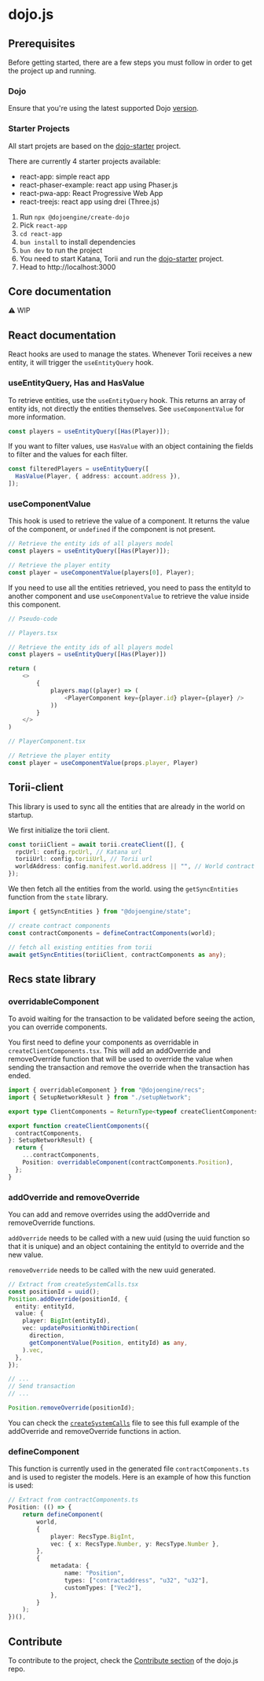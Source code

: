 # dojo.js

## Prerequisites

Before getting started, there are a few steps you must follow in order to get the project up and running.

### Dojo

Ensure that you're using the latest supported Dojo [version](https://github.com/dojoengine/dojo/releases).

### Starter Projects

All start projets are based on the [dojo-starter](https://github.com/dojoengine/dojo-starter) project.

There are currently 4 starter projects available:

- react-app: simple react app
- react-phaser-example: react app using Phaser.js
- react-pwa-app: React Progressive Web App
- react-treejs: react app using drei (Three.js)

1. Run `npx @dojoengine/create-dojo`
2. Pick `react-app`
3. `cd react-app`
4. `bun install` to install dependencies
5. `bun dev` to run the project
6. You need to start Katana, Torii and run the [dojo-starter](https://github.com/dojoengine/dojo-starter) project.
7. Head to http://localhost:3000

## Core documentation

⚠️ WIP

## React documentation

React hooks are used to manage the states. Whenever Torii receives a new entity, it will trigger the `useEntityQuery` hook.

### useEntityQuery, Has and HasValue

To retrieve entities, use the `useEntityQuery` hook. This returns an array of entity ids, not directly the entities themselves. See `useComponentValue` for more information.

```ts
const players = useEntityQuery([Has(Player)]);
```

If you want to filter values, use `HasValue` with an object containing the fields to filter and the values for each filter.

```ts
const filteredPlayers = useEntityQuery([
  HasValue(Player, { address: account.address }),
]);
```

### useComponentValue

This hook is used to retrieve the value of a component. It returns the value of the component, or `undefined` if the component is not present.

```ts
// Retrieve the entity ids of all players model
const players = useEntityQuery([Has(Player)]);

// Retrieve the player entity
const player = useComponentValue(players[0], Player);
```

If you need to use all the entities retrieved, you need to pass the entityId to another component and use `useComponentValue` to retrieve the value inside this component.

```ts
// Pseudo-code

// Players.tsx

// Retrieve the entity ids of all players model
const players = useEntityQuery([Has(Player)])

return (
    <>
        {
            players.map((player) => (
                <PlayerComponent key={player.id} player={player} />
            ))
        }
    </>
)

// PlayerComponent.tsx

// Retrieve the player entity
const player = useComponentValue(props.player, Player)
```

## Torii-client

This library is used to sync all the entities that are already in the world on startup.

We first initialize the torii client.

```ts
const toriiClient = await torii.createClient([], {
  rpcUrl: config.rpcUrl, // Katana url
  toriiUrl: config.toriiUrl, // Torii url
  worldAddress: config.manifest.world.address || "", // World contract address
});
```

We then fetch all the entities from the world. using the `getSyncEntities` function from the `state` library.

```ts
import { getSyncEntities } from "@dojoengine/state";

// create contract components
const contractComponents = defineContractComponents(world);

// fetch all existing entities from torii
await getSyncEntities(toriiClient, contractComponents as any);
```

## Recs state library

### overridableComponent

To avoid waiting for the transaction to be validated before seeing the action, you can override components.

You first need to define your components as overridable in `createClientComponents.tsx`. This will add an addOverride and removeOverride function that will be used to override the value when sending the transaction and remove the override when the transaction has ended.

```ts
import { overridableComponent } from "@dojoengine/recs";
import { SetupNetworkResult } from "./setupNetwork";

export type ClientComponents = ReturnType<typeof createClientComponents>;

export function createClientComponents({
  contractComponents,
}: SetupNetworkResult) {
  return {
    ...contractComponents,
    Position: overridableComponent(contractComponents.Position),
  };
}
```

### addOverride and removeOverride

You can add and remove overrides using the addOverride and removeOverride functions.

`addOverride` needs to be called with a new uuid (using the uuid function so that it is unique) and an object containing the entityId to override and the new value.

`removeOverride` needs to be called with the new uuid generated.

```ts
// Extract from createSystemCalls.tsx
const positionId = uuid();
Position.addOverride(positionId, {
  entity: entityId,
  value: {
    player: BigInt(entityId),
    vec: updatePositionWithDirection(
      direction,
      getComponentValue(Position, entityId) as any,
    ).vec,
  },
});

// ...
// Send transaction
// ...

Position.removeOverride(positionId);
```

You can check the [`createSystemCalls`]("https://github.com/dojoengine/dojo.js/blob/main/examples/react/react-app/src/dojo/createSystemCalls.ts") file to see this full example of the addOverride and removeOverride functions in action.

### defineComponent

This function is currently used in the generated file `contractComponents.ts` and is used to register the models. Here is an example of how this function is used:

```ts
// Extract from contractComponents.ts
Position: (() => {
    return defineComponent(
        world,
        {
            player: RecsType.BigInt,
            vec: { x: RecsType.Number, y: RecsType.Number },
        },
        {
            metadata: {
                name: "Position",
                types: ["contractaddress", "u32", "u32"],
                customTypes: ["Vec2"],
            },
        }
    );
})(),
```

## Contribute

To contribute to the project, check the [Contribute section](https://github.com/dojoengine/dojo.js?tab=readme-ov-file#contributing-to-dojojs) of the dojo.js repo.
